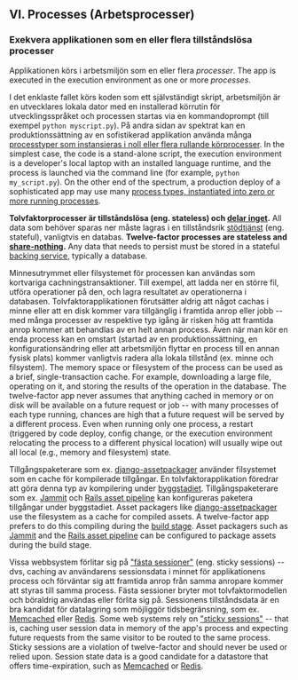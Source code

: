 ## VI. Processes (Arbetsprocesser)
### Exekvera applikationen som en eller flera tillståndslösa processer

Applikationen körs i arbetsmiljön som en eller flera *processer*.
The app is executed in the execution environment as one or more *processes*.

I det enklaste fallet körs koden som ett självständigt skript, arbetsmiljön är en utvecklares lokala dator med en installerad körrutin för utvecklingsspråket och processen startas via en kommandoprompt (till exempel `python myscript.py`). På andra sidan av spektrat kan en produktionssättning av en sofistikerad applikation använda många [processtyper som instansieras i noll eller flera rullande körprocesser](./concurrency).
In the simplest case, the code is a stand-alone script, the execution environment is a developer's local laptop with an installed language runtime, and the process is launched via the command line (for example, `python my_script.py`).  On the other end of the spectrum, a production deploy of a sophisticated app may use many [process types, instantiated into zero or more running processes](./concurrency).

**Tolvfaktorprocesser är tillståndslösa (eng. stateless) och [delar inget](http://en.wikipedia.org/wiki/Shared_nothing_architecture).**  All data som behöver sparas ner måste lagras i en tillståndsrik [stödtjänst](./backing-services) (eng. stateful), vanligtvis en databas.
**Twelve-factor processes are stateless and [share-nothing](http://en.wikipedia.org/wiki/Shared_nothing_architecture).**  Any data that needs to persist must be stored in a stateful [backing service](./backing-services), typically a database.

Minnesutrymmet eller filsystemet för processen kan användas som kortvariga cachningstransaktioner. Till exempel, att ladda ner en större fil, utföra operationer på den, och lagra resultatet av operationerna i databasen. Tolvfaktorapplikationen förutsätter aldrig att något cachas i minne eller att en disk kommer vara tillgänglig i framtida anrop eller jobb -- med många processer av respektive typ igång är risken hög att framtida anrop kommer att behandlas av en helt annan process. Även när man kör en enda process kan en omstart (startad av en produktionssättning, en konfigurationsändring eller att arbetsmiljön flyttar en process till en annan fysisk plats) kommer vanligtvis radera alla lokala tillstånd (ex. minne och filsystem).
The memory space or filesystem of the process can be used as a brief, single-transaction cache.  For example, downloading a large file, operating on it, and storing the results of the operation in the database.  The twelve-factor app never assumes that anything cached in memory or on disk will be available on a future request or job -- with many processes of each type running, chances are high that a future request will be served by a different process.  Even when running only one process, a restart (triggered by code deploy, config change, or the execution environment relocating the process to a different physical location) will usually wipe out all local (e.g., memory and filesystem) state.

Tillgångspaketerare som ex. [django-assetpackager](http://code.google.com/p/django-assetpackager/) använder filsystemet som en cache för kompilerade tillgångar. En tolvfaktorapplikation föredrar att göra denna typ av kompilering under [byggstadiet](/build-release-run). Tillgångspaketerare som ex. [Jammit](http://documentcloud.github.com/jammit/) och [Rails asset pipeline](http://ryanbigg.com/guides/asset_pipeline.html) kan konfigureras paketera tillgångar under byggstadiet.
Asset packagers like [django-assetpackager](http://code.google.com/p/django-assetpackager/) use the filesystem as a cache for compiled assets.  A twelve-factor app prefers to do this compiling during the [build stage](/build-release-run). Asset packagers such as [Jammit](http://documentcloud.github.com/jammit/) and the [Rails asset pipeline](http://ryanbigg.com/guides/asset_pipeline.html) can be configured to package assets during the build stage.

Vissa webbsystem förlitar sig på ["fästa sessioner"](http://en.wikipedia.org/wiki/Load_balancing_%28computing%29#Persistence) (eng. sticky sessions) -- dvs, caching av användarens sessionsdata i minnet för applikationens process och förväntar sig att framtida anrop från samma anropare kommer att styras till samma process. Fästa sessioner bryter mot tolvfaktormodellen och böraldrig användas eller förlita sig på. Sessionens tillståndsdata är en bra kandidat för datalagring som möjliggör tidsbegränsning, som ex. [Memcached](http://memcached.org/) eller [Redis](http://redis.io/).
Some web systems rely on ["sticky sessions"](http://en.wikipedia.org/wiki/Load_balancing_%28computing%29#Persistence) -- that is, caching user session data in memory of the app's process and expecting future requests from the same visitor to be routed to the same process.  Sticky sessions are a violation of twelve-factor and should never be used or relied upon.  Session state data is a good candidate for a datastore that offers time-expiration, such as [Memcached](http://memcached.org/) or [Redis](http://redis.io/).
